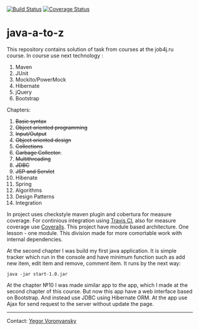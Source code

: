 [![Build Status](https://travis-ci.org/vrnsky/java-a-to-z.svg?branch=master)](https://travis-ci.org/vrnsky/java-a-to-z)
[![Coverage Status](https://coveralls.io/repos/github/vrnsky/java-a-to-z/badge.svg?branch=master)](https://coveralls.io/github/vrnsky/java-a-to-z?branch=master)
# java-a-to-z
This repository contains solution of task from courses at the job4j.ru course.
In course use next technology :
1. Maven
2. JUnit
3. Mockito/PowerMock
4. Hibernate
5. jQuery
6. Bootstrap

Chapters:
1. <strike>Basic syntax</strike>
2. <strike>Object oriented programming</strike>
3. <strike>Input/Output</strike>
4. <strike>Object oriented design</strike>
5. <strike>Collections</strike>
6. <strike>Garbage Collector.</strike>
7. <strike>Multithreading</strike>
8. <strike>JDBC</strike>
9. <strike>JSP and Servlet</strike>
10. Hibenate
11. Spring
12. Algorithms
13. Design Patterns
14. Integration

In project uses checkstyle maven plugin and cobertura for measure coverage.
For continious integration using [Travis CI](https://travis-ci.org), also for measure coverage use [Coveralls](https://coveralls.io).
This project have module based architecture. One lesson - one module. This division made for more comortable work with internal dependencies.

At the second chapter I was build my first java application. It is simple tracker which run in the console and have minimum function such as add new item, edit item and remove, comment item. It runs by the next way:
```
java -jar start-1.0.jar
```

At the chapter №10 I was made similar app to the app, which I made at the second chapter of this course. But now this app have a web interface based on Bootstrap. And instead use JDBC using Hibernate ORM. At the app use Ajax for send request to the server without update the page.

---
Contact: [Yegor Voronyansky](https://twitter.com/voronyanskye)